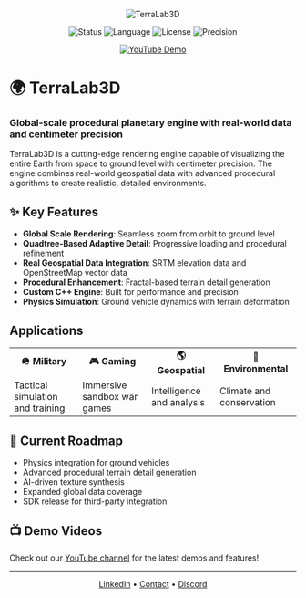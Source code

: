 <p align="center">
  <img src="https://img.shields.io/badge/TerraLab3D-Global%20Scale%20Engine-blue?style=for-the-badge&logo=earth&logoColor=white" alt="TerraLab3D" />
</p>

<p align="center">
  <img src="https://img.shields.io/badge/Status-In%20Development-orange" alt="Status" />
  <img src="https://img.shields.io/badge/Language-C++-blue" alt="Language" />
  <img src="https://img.shields.io/badge/License-Proprietary-red" alt="License" />
  <img src="https://img.shields.io/badge/Precision-Centimeter-success" alt="Precision" />
</p>

<p align="center">
  <a href="https://youtube.com/@terralab3d"><img src="https://img.shields.io/badge/Watch_Demo-YouTube-red?style=for-the-badge&logo=youtube&logoColor=white" alt="YouTube Demo" /></a>
</p>

# 🌍 TerraLab3D

### Global-scale procedural planetary engine with real-world data and centimeter precision

TerraLab3D is a cutting-edge rendering engine capable of visualizing the entire Earth from space to ground level with centimeter precision. The engine combines real-world geospatial data with advanced procedural algorithms to create realistic, detailed environments.

## ✨ Key Features

- **Global Scale Rendering**: Seamless zoom from orbit to ground level
- **Quadtree-Based Adaptive Detail**: Progressive loading and procedural refinement
- **Real Geospatial Data Integration**: SRTM elevation data and OpenStreetMap vector data 
- **Procedural Enhancement**: Fractal-based terrain detail generation
- **Custom C++ Engine**: Built for performance and precision
- **Physics Simulation**: Ground vehicle dynamics with terrain deformation

## Applications

<table>
  <tr>
    <td align="center"><b>🪖 Military</b></td>
    <td align="center"><b>🎮 Gaming</b></td>
    <td align="center"><b>🌎 Geospatial</b></td>
    <td align="center"><b>🌳 Environmental</b></td>
  </tr>
  <tr>
    <td>Tactical simulation and training</td>
    <td>Immersive sandbox war games</td>
    <td>Intelligence and analysis</td>
    <td>Climate and conservation</td>
  </tr>
</table>

## 🚀 Current Roadmap

- Physics integration for ground vehicles
- Advanced procedural terrain detail generation
- AI-driven texture synthesis
- Expanded global data coverage
- SDK release for third-party integration

## 📺 Demo Videos

Check out our [YouTube channel](https://youtube.com/@terralab3d) for the latest demos and features!

---

<p align="center">
  <a href="https://www.linkedin.com/in/stéphane-barbot-2784a19/">LinkedIn</a> •
  <a href="#contact">Contact</a> •
  <a href="https://discord.com/invite/terralab3d">Discord</a>
</p>
